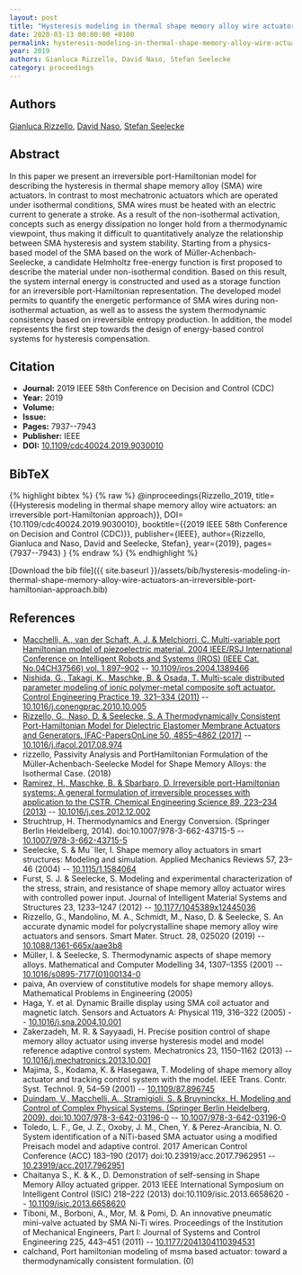 ```yaml
---
layout: post
title: "Hysteresis modeling in thermal shape memory alloy wire actuators: an irreversible port-Hamiltonian approach"
date: 2020-03-13 00:00:00 +0100
permalink: hysteresis-modeling-in-thermal-shape-memory-alloy-wire-actuators-an-irreversible-port-hamiltonian-approach
year: 2019
authors: Gianluca Rizzello, David Naso, Stefan Seelecke
category: proceedings
---
```

 
## Authors
[Gianluca Rizzello](authors/gianluca-rizzello), [David Naso](authors/david-naso), [Stefan Seelecke](authors/stefan-seelecke)
 
## Abstract
In this paper we present an irreversible port-Hamiltonian model for describing the hysteresis in thermal shape memory alloy (SMA) wire actuators. In contrast to most mechatronic actuators which are operated under isothermal conditions, SMA wires must be heated with an electric current to generate a stroke. As a result of the non-isothermal activation, concepts such as energy dissipation no longer hold from a thermodynamic viewpoint, thus making it difficult to quantitatively analyze the relationship between SMA hysteresis and system stability. Starting from a physics-based model of the SMA based on the work of Müller-Achenbach-Seelecke, a candidate Helmholtz free-energy function is first proposed to describe the material under non-isothermal condition. Based on this result, the system internal energy is constructed and used as a storage function for an irreversible port-Hamiltonian representation. The developed model permits to quantify the energetic performance of SMA wires during non-isothermal actuation, as well as to assess the system thermodynamic consistency based on irreversible entropy production. In addition, the model represents the first step towards the design of energy-based control systems for hysteresis compensation.
 
## Citation
- **Journal:** 2019 IEEE 58th Conference on Decision and Control (CDC)
- **Year:** 2019
- **Volume:** 
- **Issue:** 
- **Pages:** 7937--7943
- **Publisher:** IEEE
- **DOI:** [10.1109/cdc40024.2019.9030010](https://doi.org/10.1109/cdc40024.2019.9030010)
 
## BibTeX
{% highlight bibtex %}
{% raw %}
@inproceedings{Rizzello_2019,
  title={{Hysteresis modeling in thermal shape memory alloy wire actuators: an irreversible port-Hamiltonian approach}},
  DOI={10.1109/cdc40024.2019.9030010},
  booktitle={{2019 IEEE 58th Conference on Decision and Control (CDC)}},
  publisher={IEEE},
  author={Rizzello, Gianluca and Naso, David and Seelecke, Stefan},
  year={2019},
  pages={7937--7943}
}
{% endraw %}
{% endhighlight %}
 
[Download the bib file]({{ site.baseurl }}/assets/bib/hysteresis-modeling-in-thermal-shape-memory-alloy-wire-actuators-an-irreversible-port-hamiltonian-approach.bib)
 
## References
- [Macchelli, A., van der Schaft, A. J. & Melchiorri, C. Multi-variable port Hamiltonian model of piezoelectric material. 2004 IEEE/RSJ International Conference on Intelligent Robots and Systems (IROS) (IEEE Cat. No.04CH37566) vol. 1 897–902](multi-variable-port-hamiltonian-model-of-piezoelectric-material) -- [10.1109/iros.2004.1389466](https://doi.org/10.1109/iros.2004.1389466)
- [Nishida, G., Takagi, K., Maschke, B. & Osada, T. Multi-scale distributed parameter modeling of ionic polymer-metal composite soft actuator. Control Engineering Practice 19, 321–334 (2011)](multi-scale-distributed-parameter-modeling-of-ionic-polymer-metal-composite-soft-actuator) -- [10.1016/j.conengprac.2010.10.005](https://doi.org/10.1016/j.conengprac.2010.10.005)
- [Rizzello, G., Naso, D. & Seelecke, S. A Thermodynamically Consistent Port-Hamiltonian Model for Dielectric Elastomer Membrane Actuators and Generators. IFAC-PapersOnLine 50, 4855–4862 (2017)](a-thermodynamically-consistent-port-hamiltonian-model-for-dielectric-elastomer-membrane-actuators-and-generators) -- [10.1016/j.ifacol.2017.08.974](https://doi.org/10.1016/j.ifacol.2017.08.974)
- rizzello, Passivity Analysis and PortHamiltonian Formulation of the M&#x00FC;ller-Achenbach-Seelecke Model for Shape Memory Alloys: the Isothermal Case. (2018)
- [Ramirez, H., Maschke, B. & Sbarbaro, D. Irreversible port-Hamiltonian systems: A general formulation of irreversible processes with application to the CSTR. Chemical Engineering Science 89, 223–234 (2013)](irreversible-port-hamiltonian-systems-a-general-formulation-of-irreversible-processes-with-application-to-the-cstr) -- [10.1016/j.ces.2012.12.002](https://doi.org/10.1016/j.ces.2012.12.002)
- Struchtrup, H. Thermodynamics and Energy Conversion. (Springer Berlin Heidelberg, 2014). doi:10.1007/978-3-662-43715-5 -- [10.1007/978-3-662-43715-5](https://doi.org/10.1007/978-3-662-43715-5)
- Seelecke, S. & Mu¨ller, I. Shape memory alloy actuators in smart structures: Modeling and simulation. Applied Mechanics Reviews 57, 23–46 (2004) -- [10.1115/1.1584064](https://doi.org/10.1115/1.1584064)
- Furst, S. J. & Seelecke, S. Modeling and experimental characterization of the stress, strain, and resistance of shape memory alloy actuator wires with controlled power input. Journal of Intelligent Material Systems and Structures 23, 1233–1247 (2012) -- [10.1177/1045389x12445036](https://doi.org/10.1177/1045389x12445036)
- Rizzello, G., Mandolino, M. A., Schmidt, M., Naso, D. & Seelecke, S. An accurate dynamic model for polycrystalline shape memory alloy wire actuators and sensors. Smart Mater. Struct. 28, 025020 (2019) -- [10.1088/1361-665x/aae3b8](https://doi.org/10.1088/1361-665x/aae3b8)
- Müller, I. & Seelecke, S. Thermodynamic aspects of shape memory alloys. Mathematical and Computer Modelling 34, 1307–1355 (2001) -- [10.1016/s0895-7177(01)00134-0](https://doi.org/10.1016/s0895-7177(01)00134-0)
- paiva, An overview of constitutive models for shape memory alloys. Mathematical Problems in Engineering (2005)
- Haga, Y. et al. Dynamic Braille display using SMA coil actuator and magnetic latch. Sensors and Actuators A: Physical 119, 316–322 (2005) -- [10.1016/j.sna.2004.10.001](https://doi.org/10.1016/j.sna.2004.10.001)
- Zakerzadeh, M. R. & Sayyaadi, H. Precise position control of shape memory alloy actuator using inverse hysteresis model and model reference adaptive control system. Mechatronics 23, 1150–1162 (2013) -- [10.1016/j.mechatronics.2013.10.001](https://doi.org/10.1016/j.mechatronics.2013.10.001)
- Majima, S., Kodama, K. & Hasegawa, T. Modeling of shape memory alloy actuator and tracking control system with the model. IEEE Trans. Contr. Syst. Technol. 9, 54–59 (2001) -- [10.1109/87.896745](https://doi.org/10.1109/87.896745)
- [Duindam, V., Macchelli, A., Stramigioli, S. & Bruyninckx, H. Modeling and Control of Complex Physical Systems. (Springer Berlin Heidelberg, 2009). doi:10.1007/978-3-642-03196-0](modeling-and-control-of-complex-physical-systems) -- [10.1007/978-3-642-03196-0](https://doi.org/10.1007/978-3-642-03196-0)
- Toledo, L. F., Ge, J. Z., Oxoby, J. M., Chen, Y. & Perez-Arancibia, N. O. System identification of a NiTi-based SMA actuator using a modified Preisach model and adaptive control. 2017 American Control Conference (ACC) 183–190 (2017) doi:10.23919/acc.2017.7962951 -- [10.23919/acc.2017.7962951](https://doi.org/10.23919/acc.2017.7962951)
- Chaitanya S., K. & K., D. Demonstration of self-sensing in Shape Memory Alloy actuated gripper. 2013 IEEE International Symposium on Intelligent Control (ISIC) 218–222 (2013) doi:10.1109/isic.2013.6658620 -- [10.1109/isic.2013.6658620](https://doi.org/10.1109/isic.2013.6658620)
- Tiboni, M., Borboni, A., Mor, M. & Pomi, D. An innovative pneumatic mini-valve actuated by SMA Ni-Ti wires. Proceedings of the Institution of Mechanical Engineers, Part I: Journal of Systems and Control Engineering 225, 443–451 (2011) -- [10.1177/2041304110394531](https://doi.org/10.1177/2041304110394531)
- calchand, Port hamiltonian modeling of msma based actuator: toward a thermodynamically consistent formulation. (0)

